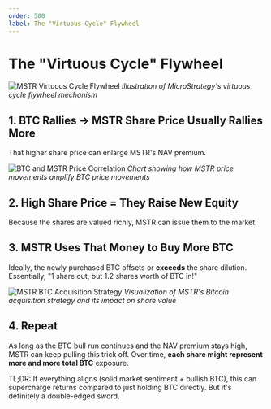 ```yaml
---
order: 500
label: The "Virtuous Cycle" Flywheel
---
```


# The "Virtuous Cycle" Flywheel

![MSTR Virtuous Cycle Flywheel](/images/chapter4/Screenshot%202025-03-01%20at%208.37.06%20PM.png)
*Illustration of MicroStrategy's virtuous cycle flywheel mechanism*

## 1. BTC Rallies → MSTR Share Price Usually Rallies More

That higher share price can enlarge MSTR's NAV premium.

![BTC and MSTR Price Correlation](/images/chapter4/normalized_price_performance_1.png)
*Chart showing how MSTR price movements amplify BTC price movements*

## 2. High Share Price = They Raise New Equity

Because the shares are valued richly, MSTR can issue them to the market.

## 3. MSTR Uses That Money to Buy More BTC

Ideally, the newly purchased BTC offsets or **exceeds** the share dilution. Essentially, "1 share out, but 1.2 shares worth of BTC in!"

![MSTR BTC Acquisition Strategy](/images/chapter4/Screenshot%202025-03-01%20at%208.37.06%20PM.png)
*Visualization of MSTR's Bitcoin acquisition strategy and its impact on share value*

## 4. Repeat

As long as the BTC bull run continues and the NAV premium stays high, MSTR can keep pulling this trick off. Over time, **each share might represent more and more total BTC** exposure.

TL;DR: If everything aligns (solid market sentiment + bullish BTC), this can supercharge returns compared to just holding BTC directly. But it's definitely a double-edged sword.
